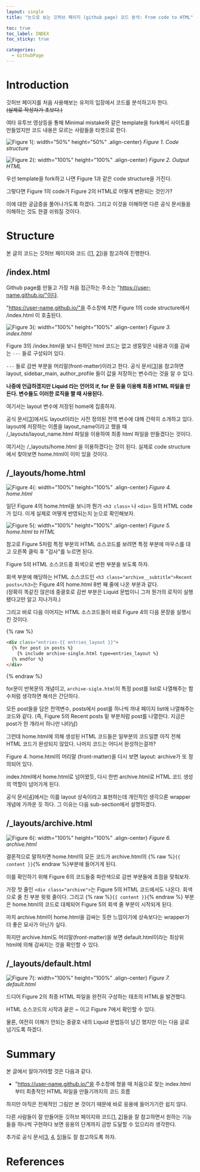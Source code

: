 ```yaml
---
layout: single
title: "눈으로 보는 깃허브 페이지 (github page) 코드 분석: From code to HTML"

toc: true
toc_label: INDEX
toc_sticky: true

categories:
  - GithubPage
---
```


# Introduction

깃허브 페이지를 처음 사용해보는 유저의 입장에서 코드를 분석하고자 한다.  
~~(실제로 작성자가 초보다.)~~

여타 유투브 영상등을 통해 Minimal mistake와 같은 template을 fork해서 사이트를 만들었지만 코드 내용은 모르는 사람들을 타겟으로 한다.

![Figure 1](/assets/images/github_page_code.png "Figure 1"){: width="50%" height="50%" .align-center}
*Figure 1. Code structure*

![Figure 2](/assets/images/index_html_render.png "Figure 2"){: width="100%" height="100%" .align-center}
*Figure 2. Output HTML*

우선 template을 fork하고 나면 Figure 1과 같은 code structure을 가진다. 

그렇다면 Figure 1의 code가 Figure 2의 HTML로 어떻게 변환되는 것인가?

이에 대한 궁금증을 풀어나가도록 하겠다. 그리고 이것을 이해하면 다른 공식 문서들을 이해하는 것도 한결 쉬워질 것이다.


# Structure

본 글의 코드는 깃허브 페이지와 코드 ([[1], [2]])을 참고하여 진행한다.

## /index.html

Github page를 만들고 가장 처음 접근하는 주소는 "https://user-name.github.io/"이다.

"https://user-name.github.io/"을 주소창에 치면 Figure 1의 code structure에서 /index.html 이 호출된다.

![Figure 3](/assets/images/index_html_code.png "Figure 3"){: width="100%" height="100%" .align-center}
*Figure 3. index.html*

Figure 3의 /index.html을 보니 원하던 html 코드는 없고 생뚱맞은 내용과 이를 감싸는 `---` 들로 구성되어 있다.

`---` 들로 감싼 부분을 머리말(front-matter)이라고 한다. 공식 문서[[3]]을 참고하면 layout, sidebar_main, author_profile 들이 값을 저장하는 변수라는 것을 알 수 있다.

**나중에 언급하겠지만 Liquid 라는 언어의 if, for 문 등을 이용해 최종 HTML 파일을 만든다. 변수들도 이러한 로직을 짤 때 사용된다.**

여기서는 layout 변수에 저장된 home에 집중하자. 

공식 문서[[3]]에서도 layout이라는 사전 정의된 전역 변수에 대해 간략히 소개하고 있다. layout에 저장하는 이름을 layout_name이라고 했을 때 /&#95;layouts/layout_name.html 파일을 이용하여 최종 html 파일을 만들겠다는 것이다.

여기서는 /&#95;layouts/home.html 을 이용하겠다는 것이 된다. 실제로 code structure에서 찾아보면 home.html이 이미 있을 것이다.

## /&#95;layouts/home.html

![Figure 4](/assets/images/home_html.png "Figure 4"){: width="100%" height="100%" .align-center}
*Figure 4. home.html*

일단 Figure 4의 home.html을 보니까 뭔가 `<h3 class>` 나 `<div>` 등의 HTML code가 있다. 이게 실제로 어떻게 반영되는지 눈으로 확인해보자.

![Figure 5](/assets/images/home_html_render.png "Figure 5"){: width="100%" height="100%" .align-center}
*Figure 5. home.html to HTML*

참고로 Figure 5처럼 특정 부분의 HTML 소스코드를 보려면 특정 부분에 마우스를 대고 오른쪽 클릭 후 "검사"를 누르면 된다.

Figure 5의 HTML 소스코드중 회색으로 변한 부분을 보도록 하자. 

회색 부분에 해당하는 HTML 소스코드인 `<h3 class="archive__subtitle">Recent posts</h3>`는 Figure 4의 home.html 8번 째 줄에 나온 부분과 같다.  
(정확히 똑같진 않은데 중괄호로 감싼 부분은 Liquid 문법이니 그저 뭔가의 로직이 실행됐다고만 알고 지나가자.)

그리고 바로 다음 이어지는 HTML 소스코드들이 바로 Figure 4의 다음 문장을 실행시킨 것이다.

{% raw %}
```html
<div class="entries-{{ entries_layout }}">
  {% for post in posts %}
    {% include archive-single.html type=entries_layout %}
  {% endfor %}
</div>
```
{% endraw %}

for문이 반복문의 개념이고, `archive-sigle.html`이 특정 post를 list로 나열해주는 함수처럼 생각하면 해석은 간단하다.

모든 post들을 담은 전역변수, posts에서 post를 하나씩 꺼내 페이지 list에 나열해주는 코드와 같다. (즉, Figure 5의 Recent posts 밑 부분처럼 post를 나열한다. 지금은 post가 한 개라서 하나만 나타남)

그런데 home.html에 의해 생성된 HTML 코드들은 일부분의 코드일뿐 아직 전체 HTML 코드가 완성되지 않았다. 나머지 코드는 어디서 완성하는걸까?

Figure 4. home.html의 머리말 (front-matter)을 다시 보면 layout: archive가 또 정의되어 있다.

index.html에서 home.html로 넘어왔듯, 다시 한번 archive.html로 HTML 코드 생성의 역할이 넘어가게 된다.

공식 문서[[4]]에서는 이를 layout 상속이라고 표현하는데 개인적인 생각으론 wrapper 개념에 가까운 듯 하다. 그 이유는 다음 sub-section에서 설명하겠다.

## /&#95;layouts/archive.html

![Figure 6](/assets/images/archive_html.png "Figure 6"){: width="100%" height="100%" .align-center}
*Figure 6. archive.html*

결론적으로 말하자면 home.html의 모든 코드가 archive.html의 {% raw %}`{{ content }}`{% endraw %}부분에 들어가게 된다.

이를 확인하기 위해 Figure 6의 코드들중 파란색으로 감싼 부분들에 초점을 맞춰보자.

가장 첫 줄인 `<div class="archive">`는 Figure 5의 HTML 코드에서도 나온다. 회색으로 줄 친 부분 윗윗 줄이다. 그리고 {% raw %}`{{ content }}`{% endraw %} 부분은 home.html의 코드로 대체되어 Figure 5의 회색 줄 부분이 시작되게 된다.

마치 archive.html이 home.html을 감싸는 듯한 느낌이기에 상속보다는 wrapper가 더 좋은 묘사가 아닌가 싶다.

하지만 archive.html도 머리말(front-matter)을 보면 default.html이라는 최상위 html에 의해 감싸지는 것을 확인할 수 있다.

## /&#95;layouts/default.html

![Figure 7](/assets/images/default_html.png "Figure 7"){: width="100%" height="100%" .align-center}
*Figure 7. default.html*

드디어 Figure 2의 최종 HTML 파일을 완전히 구성하는 태초의 HTML을 발견했다.

HTML 소스코드의 시작과 끝은 <html> ~ </html>이고 Figure 7에서 확인할 수 있다.

물론, 여전히 이해가 안되는 중괄호 내의 Liquid 문법등이 남긴 했지만 이는 다음 글로 넘기도록 하겠다.

# Summary

본 글에서 알아가야할 것은 다음과 같다.

* "https://user-name.github.io/"을 주소창에 쳤을 때 처음으로 찾는 index.html 부터 최종적인 HTML 파일을 만들기까지의 코드 흐름

하지만 아직은 전체적인 그림만 본 것이기 때문에 바로 응용에 들어가기란 쉽지 않다.

다른 사람들이 잘 만들어둔 깃허브 페이지와 코드[[1], [2]]들을 잘 참고하면서 원하는 기능들을 하나씩 구현하다 보면 응용의 단계까지 금방 도달할 수 있으리라 생각한다.

추가로 공식 문서[[3], [4], [5]]들도 잘 참고하도록 하자.

# References

[1]: https://ansohxxn.github.io/  
[2]: https://github.com/ansohxxn/ansohxxn.github.io
[3]: https://jekyllrb-ko.github.io/docs/front-matter/  
[4]: https://jekyllrb-ko.github.io/docs/layouts/
[5]: https://mmistakes.github.io/minimal-mistakes/docs/quick-start-guide/    


